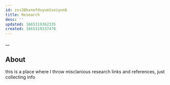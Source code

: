 ```yaml
---
id: zss38kxnefdsyum1soiynnb
title: Research
desc: ''
updated: 1665319362335
created: 1665319337478
---
```


__

## About
this is a place where I throw misclanious research links and references, just collecting info
